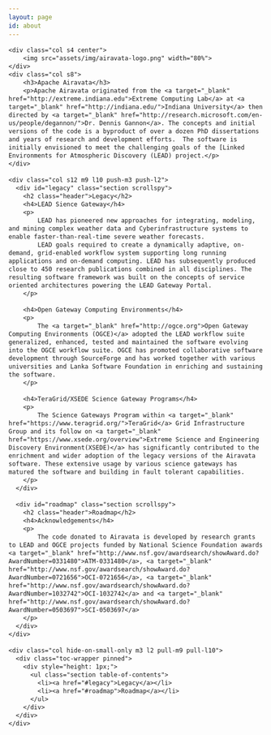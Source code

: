 ```yaml
---
layout: page
id: about
---
```


  <div class="row">

    <div class="col s4 center">
        <img src="assets/img/airavata-logo.png" width="80%">
    </div>
    <div class="col s8">
        <h3>Apache Airavata</h3>
        <p>Apache Airavata originated from the <a target="_blank" href="http://extreme.indiana.edu">Extreme Computing Lab</a> at <a target="_blank" href="http://indiana.edu/">Indiana University</a> then directed by <a target="_blank" href="http://research.microsoft.com/en-us/people/degannon/">Dr. Dennis Gannon</a>. The concepts and initial versions of the code is a byproduct of over a dozen PhD dissertations and years of research and development efforts.  The software is initially envisioned to meet the challenging goals of the [Linked Environments for Atmospheric Discovery (LEAD) project.</p>
    </div>

    <div class="col s12 m9 l10 push-m3 push-l2">
      <div id="legacy" class="section scrollspy">
        <h2 class="header">Legacy</h2>
        <h4>LEAD Sience Gateway</h4>
        <p>
            LEAD has pioneered new approaches for integrating, modeling, and mining complex weather data and Cyberinfrastructure systems to enable faster-than-real-time severe weather forecasts. 
            LEAD goals required to create a dynamically adaptive, on-demand, grid-enabled workflow system supporting long running applications and on-demand computing. LEAD has subsequently produced close to 450 research publications combined in all disciplines. The resulting software framework was built on the concepts of service oriented architectures powering the LEAD Gateway Portal.
        </p>

        <h4>Open Gateway Computing Environments</h4>
        <p>
            The <a target="_blank" href="http://ogce.org">Open Gateway Computing Environments (OGCE)</a> adopted the LEAD workflow suite generalized, enhanced, tested and maintained the software evolving into the OGCE workflow suite. OGCE has promoted collaborative software development through SourceForge and has worked together with various universities and Lanka Software Foundation in enriching and sustaining the software.
        </p>

        <h4>TeraGrid/XSEDE Science Gateway Programs</h4>
        <p>
            The Science Gateways Program within <a target="_blank" href="https://www.teragrid.org/">TeraGrid</a> Grid Infrastructure Group and its follow on <a target="_blank" href="https://www.xsede.org/overview">Extreme Science and Engineering Discovery Environment(XSEDE)</a> has significantly contributed to the enrichment and wider adoption of the legacy versions of the Airavata software. These extensive usage by various science gateways has matured the software and building in fault tolerant capabilities.
        </p>
      </div>

      <div id="roadmap" class="section scrollspy">
        <h2 class="header">Roadmap</h2>
        <h4>Acknowledgements</h4>
        <p>
            The code donated to Airavata is developed by research grants to LEAD and OGCE projects funded by National Science Foundation awards <a target="_blank" href="http://www.nsf.gov/awardsearch/showAward.do?AwardNumber=0331480">ATM-0331480</a>, <a target="_blank" href="http://www.nsf.gov/awardsearch/showAward.do?AwardNumber=0721656">OCI-0721656</a>, <a target="_blank" href="http://www.nsf.gov/awardsearch/showAward.do?AwardNumber=1032742">OCI-1032742</a> and <a target="_blank" href="http://www.nsf.gov/awardsearch/showAward.do?AwardNumber=0503697">SCI-0503697</a>
        </p>
      </div>
    </div>

    <div class="col hide-on-small-only m3 l2 pull-m9 pull-l10">
      <div class="toc-wrapper pinned">
        <div style="height: 1px;">
          <ul class="section table-of-contents">
            <li><a href="#legacy">Legacy</a></li>
            <li><a href="#roadmap">Roadmap</a></li>
          </ul>
        </div>
      </div>
    </div>

  </div>